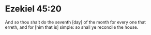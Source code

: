 # Ezekiel 45:20

And so thou shalt do the seventh [day] of the month for every one that erreth, and for [him that is] simple: so shall ye reconcile the house.
